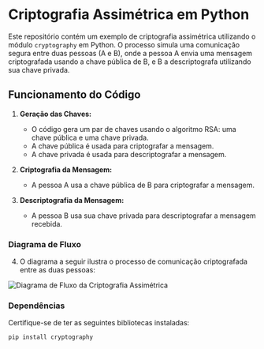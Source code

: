# Criptografia Assimétrica em Python

Este repositório contém um exemplo de criptografia assimétrica utilizando o módulo `cryptography` em Python. O processo simula uma comunicação segura entre duas pessoas (A e B), onde a pessoa A envia uma mensagem criptografada usando a chave pública de B, e B a descriptografa utilizando sua chave privada.

## Funcionamento do Código

1. **Geração das Chaves:**
   - O código gera um par de chaves usando o algoritmo RSA: uma chave pública e uma chave privada.
   - A chave pública é usada para criptografar a mensagem.
   - A chave privada é usada para descriptografar a mensagem.

2. **Criptografia da Mensagem:**
   - A pessoa A usa a chave pública de B para criptografar a mensagem.

3. **Descriptografia da Mensagem:**
   - A pessoa B usa sua chave privada para descriptografar a mensagem recebida.

### Diagrama de Fluxo

4. O diagrama a seguir ilustra o processo de comunicação criptografada entre as duas pessoas:

![Diagrama de Fluxo da Criptografia Assimétrica](./images/A_flowchart_in_the_diagram_illustrates_asymmetric_.png)

### Dependências

Certifique-se de ter as seguintes bibliotecas instaladas:

```bash
pip install cryptography
